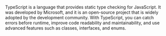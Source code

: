 TypeScript is a language that provides static type checking for JavaScript. It was developed by Microsoft, and it is an open-source project that is widely adopted by the development community. With TypeScript, you can catch errors before runtime, improve code readability and maintainability, and use advanced features such as classes, interfaces, and enums.



